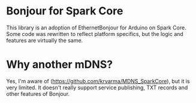 Bonjour for Spark Core
======================

This library is an adoption of EthernetBonjour for Arduino on Spark Core. 
Some code was rewritten to reflect platform specifics, but the logic and features are virtually the same.

Why another mDNS?
=================

Yes, I'm aware of (https://github.com/krvarma/MDNS_SparkCore), but it is very limited. 
It doesn't really support service publishing, TXT records and other features of Bonjour. 

